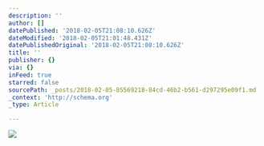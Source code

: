 ```yaml
---
description: ''
author: []
datePublished: '2018-02-05T21:08:10.626Z'
dateModified: '2018-02-05T21:01:48.431Z'
datePublishedOriginal: '2018-02-05T21:08:10.626Z'
title: ''
publisher: {}
via: {}
inFeed: true
starred: false
sourcePath: _posts/2018-02-05-85569218-84cd-46b2-b561-d297295e09f1.md
_context: 'http://schema.org'
_type: Article

---
```

![](https://the-grid-user-content.s3-us-west-2.amazonaws.com/eb2cc951-0a62-4748-b858-faaad6cb4675.jpg)